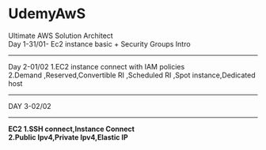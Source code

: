 # UdemyAwS
Ultimate AWS Solution Architect <br>
Day 1-31/01- Ec2 instance basic + Security Groups Intro <br>
<b><hr></b>
Day 2-01/02
1.EC2 instance connect with IAM policies <br>
2.Demand ,Reserved,Convertible RI ,Scheduled RI ,Spot instance,Dedicated host <br>
<hr>
DAY 3-02/02<br>
<hr><b>EC2
1.SSH connect,Instance Connect<br>
2.Public Ipv4,Private Ipv4,Elastic IP<br>
